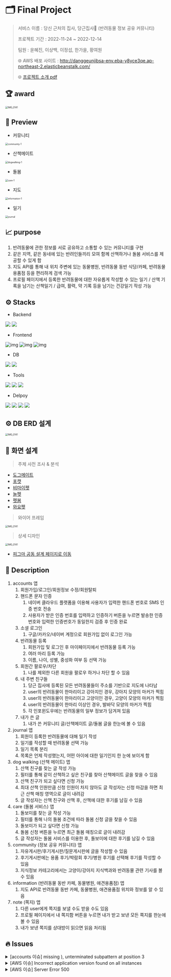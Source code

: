 # 🗂 Final Project

> 서비스 이름 : 당신 근처의 집사, 당근집사🐾 (반려동물 정보 공유 커뮤니티)
>
> 프로젝트 기간 : 2022-11-24 ~ 2022-12-14
>
> 팀원 : 윤혜진, 이상백, 이정섭, 한가을, 황여원
>
> 🌐 AWS 배포 사이트 : http://danggeunjibsa-env.eba-y8yce3qe.ap-northeast-2.elasticbeanstalk.com/
>
> 🌐 [프로젝트 소개 pdf](포트폴리오.pdf)



## 🏆 award

<img src="readme.assets/IMG_0141-1196370.jpg" alt="IMG_0141" style="zoom:50%;" />



## 🫧 Preview

- 커뮤니티

<img src="readme.assets/community-1-1171759.gif" alt="community-1" style="zoom:50%;" />

- 산책메이트

<img src="readme.assets/dogwalking-1.gif" alt="dogwalking-1" style="zoom:50%;" />

- 돌봄

<img src="readme.assets/care-1.gif" alt="care-1" style="zoom:50%;" />

- 지도

<img src="readme.assets/information-1.gif" alt="information-1" style="zoom:50%;" />

- 일기

<img src="readme.assets/journal.gif" alt="journal" style="zoom:50%;" />





## 📈 purpose

1. 반려동물에 관한 정보를 서로 공유하고 소통할 수 있는 커뮤니티를 구현
2. 같은 지역, 같은 동네에 있는 반려인들끼리 모여 함께 산책하거나 돌봄 서비스를 제공할 수 있게 함
3. 지도 API를 통해 내 위치 주변에 있는 동물병원, 반려동물 동반 식당/카페, 반려동물 용품점 등을 편리하게 검색 가능
4. 프로필 페이지에서 등록한 반려동물에 대한 자유롭게 작성할 수 있는 일기 / 산책 기록을 남기는 산책일기 / 급여, 활력, 약 기록 등을 남기는 건강일기 작성 가능



## ⚙️ Stacks

- Backend

<img src="https://img.shields.io/badge/Django-092E20?style=flat-square&logo=Django&logoColor=ffffff"/> <img src="https://img.shields.io/badge/Python-3776AB?stype=flat-square&logo=Python&logoColor=white">

- Frontend

![img](https://img.shields.io/badge/HTML5-E34F26?style=flat-square&logo=HTML5&logoColor=ffffff) ![img](https://img.shields.io/badge/CSS3-1572B6?style=flat-square&logo=CSS3&logoColor=ffffff) ![img](https://img.shields.io/badge/Javascript-F7DF1E?style=flat-square&logo=Javascript&logoColor=black) 

- DB

<img src="https://img.shields.io/badge/SQLite-003B57?stype=flat-square&logo=SQLite&logoColor=white"> <img src="https://img.shields.io/badge/PostgreSQL-4169E1?style=flat-square&logo=PostgreSQL&logoColor=ffffff"/>  

- Tools

<img src="https://img.shields.io/badge/Visual Studio Code-007ACC?style=flat-square&logo=Visual Studio Code&logoColor=ffffff"/> <img src="https://img.shields.io/badge/Git-F05032?style=flat-square&logo=Git&logoColor=ffffff"/> <img src="https://img.shields.io/badge/GitHub-181717?style=flat-square&logo=GitHub&logoColor=ffffff"/>  

- Delpoy

<img src="https://img.shields.io/badge/Amazon AWS-232F3E?style=flat-square&logo=Amazon AWS&logoColor=ffffff"/> <img src="https://img.shields.io/badge/Amazon S3-569A31?style=flat-square&logo=Amazon S3&logoColor=ffffff"/> <img src="https://img.shields.io/badge/Amazon RDS-527FFF?style=flat-square&logo=Amazon RDS&logoColor=ffffff"/> <img src="https://img.shields.io/badge/GitHub Actions-2088FF?style=flat-square&logo=GitHub Actions&logoColor=ffffff"/>



## ⚙ DB ERD 설계

<img src="readme.assets/drawio.png" alt="IMG_0141" style="zoom:50%;" />



## 📱 화면 설계

> 주제 사전 조사 & 분석

- [도그메이트](https://www.dogmate.co.kr/)
- [포캣](https://forcat.kr/service.html)
- [비마이펫](https://mypetlife.co.kr/)
- [늘펫](https://www.neulpet.com/)
- [펫봄](https://petbom.com/)
- [와요펫](https://wayopet.com/)

> 와이어 프레임

<img src="readme.assets/와이어프레임.png" alt="IMG_0141" style="zoom:50%;" />

> 상세 디자인

<img src="readme.assets/상세디자인.png" alt="IMG_0141" style="zoom:50%;" />

- [피그마 공동 설계 페이지로 이동](https://www.figma.com/file/MLvcl9ttbKzAeEDw2QB0TF?embed_host=notion&kind=&node-id=0%3A1&t=Hg13JkbnBlXjNVUO-0&viewer=1)



## 📍 Description

1. accounts 앱
   1. 회원가입/로그인/회원정보 수정/회원탈퇴
   2. 핸드폰 문자 인증
      1. 네이버 클라우드 플랫폼을 이용해 사용자가 입력한 핸드폰 번호로 SMS 인증 번호 전송
      2. 사용자가 받은 인증 번호를 입력하고 인증하기 버튼을 누르면 발송한 인증번호와 입력한 인증번호가 동일한지 검증 후 인증 완료
   3. 소셜 로그인
      1. 구글/카카오/네이버 계정으로 회원가입 없이 로그인 가능
   4. 반려동물 등록
      1. 회원가입 및 로그인 후 마이페이지에서 반려동물 등록 가능
      2. 여러 마리 등록 가능
      3. 이름, 나이, 성별, 중성화 여부 등 선택 가능
   5. 회원간 팔로우/차단
      1. 나를 제외한 다른 회원을 팔로우 하거나 차단 할 수 있음
   6. 내 주변 친구들
      1. 당근 집사에 등록된 모든 반려동물들이 주소를 기반으로 지도에 나타남
      2. user의 반려동물이 한마리이고 강아지인 경우, 강아지 모양의 마커가 찍힘
      3. user의 반려동물이 한마리이고 고양이인 경우, 고양이 모양의 마커가 찍힘
      4. user의 반려동물이 한마리 이상인 경우, 발바닥 모양의 마커가 찍힘
      5. 각 인포윈도우에는 반려동물의 일부 정보가 담겨져 있음
   7. 내가 쓴 글
      1. 내가 쓴 커뮤니티 글/산책메이트 글/돌봄 글을 한눈에 볼 수 있음
2. journal 앱 
   1. 회원이 등록한 반려동물에 대해 일기 작성
   2. 일기를 작성할 때 반려동물 선택 가능
   3. 일기 목록 분리
   4. 목록은 언제 작성했는지, 어떤 아이에 대한 일기인지 한 눈에 보이게 함
3. dog walking (산책 메이트) 앱
   1. 산책 친구를 찾는 글 작성 가능
   2. 필터를 통해 같이 산책하고 싶은 친구를 찾아 산책메이트 글을 찾을 수 있음
   3. 산책 친구가 되고 싶다면 신청 가능
   4. 최대 산책 인원만큼 신청 인원이 차지 않아도 글 작성자는 신청 마감을 하면 최근 산책 매칭 영역으로 글이 내려감
   5. 글 작성자는 산책 친구와 산책 후, 산책에 대한 후기를 남길 수 있음 
4. care (돌봄 서비스) 앱
   1. 돌보미를 찾는 글 작성 가능
   2. 필터를 통해 나의 돌봄 조건에 따라 돌봄 신청 글을 찾을 수 있음
   3. 돌보미가 되고 싶다면 신청 가능
   4. 돌봄 신청 버튼을 누르면 최근 돌봄 매칭으로 글이 내려감
   5. 글 작성자는 돌봄 서비스를 이용한 후, 돌보미에 대한 후기를 남길 수 있음
5. community (정보 공유 커뮤니티) 앱
   1. 자유게시판/후기게시판/질문게시판에 글을 작성할 수 있음
   2. 후기게시판에는 용품 후기/박람회 후기/병원 후기를 선택해 후기를 작성할 수 있음
   3. 지식정보 카테고리에서는 고양이/강아지 지식백과와 반려동물 관련 기사를 볼 수 있음
6. information (반려동물 동반 카페, 동물병원, 애견용품점) 앱
   1. 지도 API로 반려동물 동반 카페, 동물병원, 애견용품점 위치와 정보를 알 수 있음
7. note (쪽지) 앱
   1. 다른 user에게 쪽지를 보낼 수도 받을 수도 있음
   2. 프로필 페이지에서 내 쪽지함 버튼을 누르면 내가 받고 보낸 모든 쪽지를 한눈에 볼 수 있음
   3. 내가 보낸 쪽지를 상대방이 읽으면 읽음 처리됨



## 🔥 Issues

<details>
  <summary>[accounts 이슈] missing ), unterminated subpattern at position 3</summary>
  <div markdown="1">
    <br>❌ 에러 사항<br>
    회원가입을 시도하면 ‘missing ), unterminated subpattern at position 3' 에러 발생<br><br>
  </div>
  <div markdown="1"> 
    💡 해결 방법<br>
		accounts/models.py에 User 모델을 작성할 때 닫히지 않은 괄호가 있었음.<br>
    괄호를 추가하고 다시 회원가입을 시도하니 정상적으로 가입 됨
  </div>
</details>

<details>
  <summary>[AWS 이슈] Incorrect application version found on all instances</summary>
  <div markdown="1">
    <br>❌ 에러 사항<br>
    aws 배포시 애플리케이션 버전에 다르다는 에러 메시지가 나오면서 배포 적용이 되지 않음.<br><br>
  </div>
  <div markdown="1"> 
    💡 해결 방법<br>
		`.ebextensions` 폴더 안에 `django.config` 파일 외에 다른 config 파일이 있어서 오류가 발생.<br>
    해당 config 파일은 이미지 업로드 용량을 바꾸기 위해 넣은 파일이었는데 `.platform/nginx/conf.d` 폴더에 cofn 파일 생성 후 내용을 옮기고 삭제 함.<br>
    이후 정상적으로 배포 적용됨.
  </div>
</details>

<details>
  <summary>[AWS 이슈] Server Error 500</summary>
  <div markdown="1">
    <br>❌ 에러 사항<br>
    배포 후 특정 페이지에서만 server error 500 에러가 발생.<br><br>
  </div>
  <div markdown="1"> 
    💡 해결 방법<br>
		DB 테이블이 제대로 생성되지 않아서 발생한 에러.<br>
    기존에 있던 DB를 삭제하고 처음부터 다시 DB를 생성하니 페이지 및 기능들이 정상적으로 작동 됨.
  </div>
</details>

